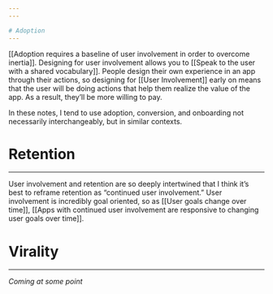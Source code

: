 ```yaml
---
---

# Adoption
---
```

[[Adoption requires a baseline of user involvement in order to overcome inertia]]. Designing for user involvement allows you to [[Speak to the user with a shared vocabulary]]. People design their own experience in an app through their actions, so designing for [[User Involvement]] early on means that the user will be doing actions that help them realize the value of the app. As a result, they’ll be more willing to pay.

In these notes, I tend to use adoption, conversion, and onboarding not necessarily interchangeably, but in similar contexts.

# Retention
---
User involvement and retention are so deeply intertwined that I think it’s best to reframe retention as “continued user involvement.” User involvement is incredibly goal oriented, so as [[User goals change over time]], [[Apps with continued user involvement are responsive to changing user goals over time]]. 

# Virality
---
*Coming at some point*

